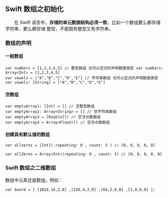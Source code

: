 ## Swift 数组之初始化
　　在 Swift 语言中，**存储的单元数据结构必须一致**，比如一个数组要么都存储 字符串，要么都存储 整型，不能既有整型又有字符串。

### 数组的声明

#### 一般数组
```
var numbers = [1,2,3,4,5] // 整型数组 也可以显式的声明数据类型 var numbers: Array<Int> = [1,2,3,4,5]
var vowels = ["A","B","C","D","E"] // 字符串数组 也可以显式的声明数据类型 var vowels: [String] = ["A","B","C","D","E"]
```

#### 空数组
```
var emptuArray1: [Int] = [] // 空整型数组
var emptyArray2: Array<String> = [] // 空字符串数组
var emptyArray3 = [Double]() // 空浮点数数组
var emptyArray4 = Array<Float>() // 空浮点数数组
```
#### 创建具有默认值的数组
```
var allzeros = [Int]( repeating: 0 , count: 5 ) // [0, 0, 0, 0, 0]

var allZeros = Array<Int>(repeating: 0 , count: 5) // [0, 0, 0, 0, 0]
```

### Swift 数组之二维数组
数组中元素还是数组。例如：
```
var board = [ [1024,16,2,0] ,[256,4,2,0] ,[64,2,0,0] ,[2,0,0,0] ];
```



















